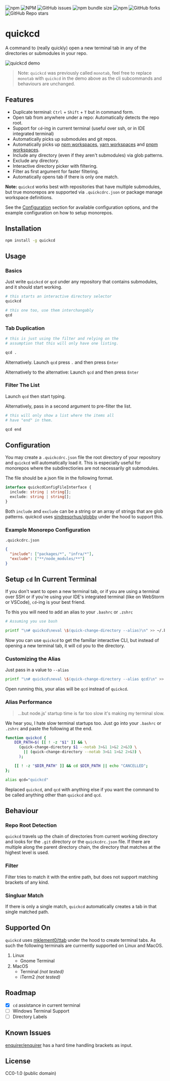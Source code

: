 ![npm](https://img.shields.io/npm/v/quickcd)
![NPM](https://img.shields.io/npm/l/quickcd)
![GitHub issues](https://img.shields.io/github/issues/omranjamal/quickcd)
![npm bundle size](https://img.shields.io/bundlephobia/min/quickcd)
![npm](https://img.shields.io/npm/dw/quickcd)
![GitHub forks](https://img.shields.io/github/forks/omranjamal/quickcd)
![GitHub Repo stars](https://img.shields.io/github/stars/omranjamal/quickcd)

# quickcd

A command to (really quickly) open a new terminal tab in any of the directories or submodules in your repo.

![quickcd demo](https://github.com/omranjamal/quickcd/blob/static/monotab-demo.gif?raw=true)

> Note: `quickcd` was previously called `monotab`, feel free to replace `monotab` with `quickcd` in the
> demo above as the cli subcommands and behaviours are unchanged.

## Features

- Duplicate terminal: `Ctrl` + `Shift` + `T` but in command form.
- Open tab from anywhere under a repo: Automatically detects the repo root.
- Support for `cd`-ing in current terminal (useful over ssh, or in IDE integrated terminal)
- Automatically picks up submodules and git repos.
- Automatically picks up [npm workspaces](https://docs.npmjs.com/cli/v7/using-npm/workspaces/), [yarn workspaces](https://classic.yarnpkg.com/lang/en/docs/workspaces/) and [pnpm workspaces](https://pnpm.io/pnpm-workspace_yaml).
- Include any directory (even if they aren't submodules) via glob patterns.
- Exclude any directory.
- Interactive directory picker with filtering.
- Filter as first argument for faster filtering.
- Automatically opens tab if there is only one match.

**Note:** `quickcd` works best with repositories that have multiple submodules, but true monorepos are supported via `.quickcdrc.json` or package manage workspace definitions.

See the [Configuration](#configuration) section for available
configuration options, and the example configuration on
how to setup monorepos.

## Installation

```bash
npm install -g quickcd
```

## Usage

### Basics

Just write `quickcd` or `qcd` under any repository that contains submodules, and it should start working.

```bash
# this starts an interactive directory selector
quickcd

# this one too, use them interchangably
qcd
```

### Tab Duplication

```bash
# this is just using the filter and relying on the
# assumption that this will only have one listing.

qcd .
```

Alternatively. Launch `qcd` press `.` and then press `Enter`

Alternatively to the alternative: Launch `qcd` and then press `Enter`

### Filter The List

Launch `qcd` then start typing.

Alternatively, pass in a second argument to pre-filter
the list.

```bash
# this will only show a list where the items all
# have "end" in them.

qcd end
```

## Configuration

You may create a `.quickcdrc.json` file the root
directory of your repository and `quickcd` will automatically
load it. This is especially useful for monorepos where
the subdirectiories are not necessarily git submodules.

The file should be a json file in the following format.

```typescript
interface quickcdConfigFileInterface {
  include: string | string[];
  exclude: string | string[];
}
```

Both `include` and `exclude` can be a string or an array of strings
that are glob patterns. quickcd uses [sindresorhus/globby](https://github.com/sindresorhus/globby) under the hood to support this.

### Example Monorepo Configuration

`.quickcdrc.json`

```json
{
  "include": ["packages/*", "infra/*"],
  "exclude": ["**/node_modules/**"]
}
```

## Setup `cd` In Current Terminal

If you don't want to open a new terminal tab, or if you are using a terminal over SSH or if you're using your IDE's integrated terminal
(like on WebStorm or VSCode), `cd`-ing is your best friend.

To this you will need to add an alias to your `.bashrc` or `.zshrc`

```bash
# Assuming you use bash

printf "\n# quickcd\neval \$(quick-change-directory --alias)\n" >> ~/.bashrc
```

Now you can use `quickcd` to get the familiar interactive CLI,
but instead of opening a new terminal tab, it will cd you
to the directory.

### Customizing the Alias

Just pass in a value to `--alias`

```bash
printf "\n# quickcd\neval \$(quick-change-directory --alias qcd)\n" >> ~/.bashrc
```

Open running this, your alias will be `qcd` instead of `quickcd`.

### Alias Performance

> ...but node.js' startup time is far too slow
> it's making my terminal slow.

We hear you, I hate slow terminal startups too.
Just go into your `.bashrc` or `.zshrc` and paste the following at the end.

```bash
function quickcd {
    DIR_PATH=$( [[ ! -z "$1" ]] && \
      (quick-change-directory $1 --notab 3>&1 1>&2 2>&3) \
        || (quick-change-directory --notab 3>&1 1>&2 2>&3) \
      );

    [[ ! -z "$DIR_PATH" ]] && cd $DIR_PATH || echo "CANCELLED";
};

alias qcd="quickcd"
```

Replaced `quickcd`, and `qcd` with anything else if you want the command to be called anything other than `quickcd` and `qcd`.

## Behaviour

### Repo Root Detection

`quickcd` travels up the chain of directories from current working directory
and looks for the `.git` directory or the `quickcdrc.json` file. If there are multiple
along the parent directory chain, the directory that matches at the highest level
is used.

### Filter

Filter tries to match it with the entire path, but does not support matching brackets
of any kind.

### Singluar Match

If there is only a single match, `quickcd` automatically creates a tab in that
single matched path.

## Supported On

`quickcd` uses [mklement0/ttab](https://github.com/mklement0/ttab)
under the hood to create terminal tabs. As such the following
terminals are currnently supported on Linux and MacOS.

1. Linux
   - Gnome Terminal
2. MacOS
   - Terminal _(not tested)_
   - iTerm2 _(not tested)_

## Roadmap

- [x] `cd` assistance in current terminal
- [ ] Windows Terminal Support
- [ ] Directory Labels

## Known Issues

[enquirer/enquirer](https://github.com/enquirer/enquirer) has a
hard time handling brackets as input.

## License

CC0-1.0 (public domain)
